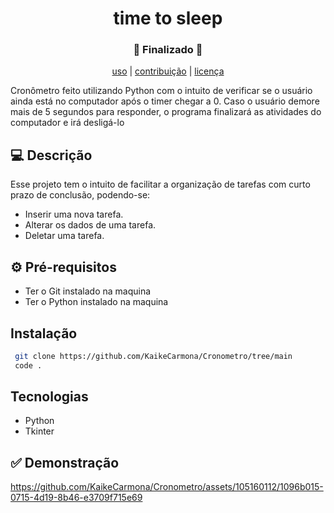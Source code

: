 
<h1 align="center">time to sleep</h1>
<h3 align="center">🚧 Finalizado 🚧</h3>

<p align="center">
  <a href="#uso">uso</a> |
  <a href="#contribuição">contribuição</a> |
  <a href="#licença">licença</a>
</p>


Cronômetro feito utilizando Python com o intuito de verificar se o usuário ainda está no computador após o timer chegar a 0. Caso o usuário demore mais de 5 segundos para responder, o programa finalizará as atividades do computador e irá desligá-lo

## 💻 Descrição 
Esse projeto tem o intuito de facilitar a organização de tarefas com curto prazo de conclusão, podendo-se: 
- Inserir uma nova tarefa.
- Alterar os dados de uma tarefa.
- Deletar uma tarefa.


## ⚙ Pré-requisitos
 - Ter o Git instalado na maquina
 - Ter o Python instalado na maquina


## Instalação
```bash
 git clone https://github.com/KaikeCarmona/Cronometro/tree/main
 code .
```
## Tecnologias
- Python
- Tkinter

## ✅ Demonstração 
https://github.com/KaikeCarmona/Cronometro/assets/105160112/1096b015-0715-4d19-8b46-e3709f715e69


 
